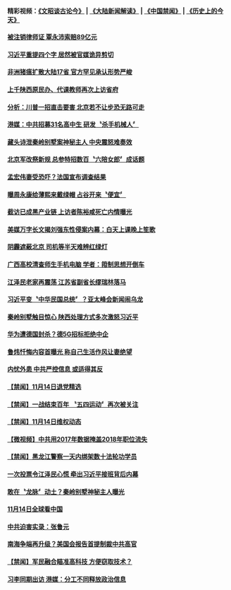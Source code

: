 #### 精彩视频：[《文昭谈古论今》](https://github.com/gfw-breaker/wenzhao/blob/master/README.md?t=11151531) | [《大陆新闻解读》](https://github.com/gfw-breaker/ntdtv-comedy/blob/master/README.md?t=11151531) | [《中国禁闻》](https://github.com/gfw-breaker/ntdtv-news/blob/master/README.md?t=11151531) | [《历史上的今天》](https://github.com/gfw-breaker/today-in-history/blob/master/README.md?t=11151531) 

#### [被注销律师证 覃永沛索赔89亿元](../pages/news204/a1399457.md?t=11151531) 


#### [习近平重提四个字  居然被官媒诡异剪切](../pages/news204/a1399438.md?t=11151531) 

#### [非洲猪瘟扩散大陆17省 官方罕见承认形势严峻](../pages/news204/a1399454.md?t=11151531) 

#### [上千陕西原民办、代课教师再次上访省府](../pages/news204/a1399448.md?t=11151531) 

#### [分析：川普一招直击要害 北京若不让步恐无路可走](../pages/news204/a1399431.md?t=11151531) 

#### [港媒：中共招募31名高中生 研发〝杀手机械人〞](../pages/news204/a1399443.md?t=11151531) 

#### [藏头诗泄秦岭别墅案神秘主人 中央震怒难奏效](../pages/news204/a1399435.md?t=11151531) 

#### [北京军改祭新规 总参特招数百〝六陪女郎〞成话题](../pages/news204/a1399428.md?t=11151531) 

#### [孟宏伟妻受恐吓？法国宣布调查结果](../pages/news204/a1399422.md?t=11151531) 

#### [曝周永康给薄熙来戴绿帽 占谷开来〝便宜〞](../pages/news204/a1399269.md?t=11151531) 

#### [截访已成黑产业链 上访者陈裕咸死亡内情曝光](../pages/news204/a1399423.md?t=11151531) 

#### [美媒万字长文揭刘强东性侵案内幕：白天上课晚上笙歌](../pages/news204/a1399297.md?t=11151531) 

#### [阴霾遮蔽北京 司机等半天难辨红绿灯](../pages/news204/a1399425.md?t=11151531) 

#### [广西高校清查师生手机电脑 学者：箝制思想开倒车](../pages/news204/a1399421.md?t=11151531) 

#### [江泽民老家再震荡 江苏省副省长缪瑞林落马](../pages/news204/a1399409.md?t=11151531) 

#### [习近平变〝中华民国总统〞？亚太峰会新闻闹乌龙](../pages/news204/a1399280.md?t=11151531) 

#### [秦岭别墅触目惊心 陕西处理方式多次激怒习近平](../pages/news204/a1399395.md?t=11151531) 

#### [华为遭德国封杀？德5G招标拒绝中企](../pages/news204/a1399394.md?t=11151531) 

#### [鲁炜忏悔内容首曝光 称自己生活作风让妻绝望](../pages/news204/a1399381.md?t=11151531) 



#### [内忧外患 中共严控信息 或适得其反](../pages/news204/a1399375.md?t=11151531) 

#### [【禁闻】11月14日退党精选](../pages/news204/a1399371.md?t=11151531) 

#### [【禁闻】一战结束百年 〝五四运动〞再次被关注](../pages/news204/a1399369.md?t=11151531) 

#### [【禁闻】11月14日维权动态](../pages/news204/a1399368.md?t=11151531) 

#### [【微视频】中共用2017年数据掩盖2018年职位流失](../pages/news204/a1399367.md?t=11151531) 

#### [【禁闻】黑龙江警察一天内绑架数十法轮功学员](../pages/news204/a1399356.md?t=11151531) 

#### [一次投票令江泽民心慌 牵出习近平接班背后内幕](../pages/news204/a1399112.md?t=11151531) 

#### [敢在〝龙脉〞动土？秦岭别墅神秘主人曝光](../pages/news204/a1399134.md?t=11151531) 

#### [11月14日全球看中国](../pages/news204/a1399348.md?t=11151531) 

#### [中共迫害实录：张鲁元](../pages/news204/a1399347.md?t=11151531) 

#### [南海争端再升级？美国会报告首提制裁中共高官](../pages/news204/a1399340.md?t=11151531) 

#### [【禁闻】军民融合瞄准高科技 方便窃取技术？](../pages/news204/a1399338.md?t=11151531) 

#### [习李同期出访 港媒：分工不同释放政治信息](../pages/news204/a1399331.md?t=11151531) 

